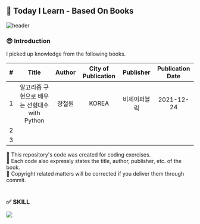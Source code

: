 ## :book: Today I Learn - Based On Books

<!--Header-->
![header](https://capsule-render.vercel.app/api?type=transparent&color=gradient&height=120&section=header&text="Today%20I%20Learn"&fontAlign=25&desc=Based%20on%20Books%20&fontSize=60&descAlignY=85&descAlign=40&animation=twinkling&fontColor=A5EA89)

<!--Introduce-->
### 😎 Introduction
I picked up knowledge from the following books.   

| # | Title | Author | City of Publication | Publisher | Publication Date |
| :--: | :--: | :--: | :--: | :--: | :--: |
| 1 | 알고리즘 구현으로 배우는 선형대수 with Python | 장철원 | KOREA | 비제이퍼블릭 | 2021-12-24 |
| 2 |
| 3 |

:pushpin: This repository's code was created for coding exercises.   
:pushpin: Each code also expressly states the title, author, publisher, etc. of the book.   
:pushpin: Copyright related matters will be corrected if you deliver them through commit. 
<br/><br/>

<!--Skill(using Tools)-->
### ✅ SKILL

 <img src="https://img.shields.io/badge/Python-3776AB?style=flat&logo=Python&logoColor=white"/>
<br/><br/>
